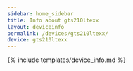 ```yaml
---
sidebar: home_sidebar
title: Info about gts210ltexx
layout: deviceinfo
permalink: /devices/gts210ltexx/
device: gts210ltexx
---
```

{% include templates/device_info.md %}
